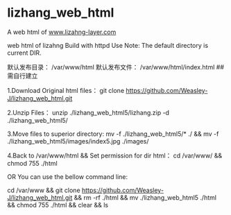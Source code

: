 # lizhang_web_html
A web html of www.lizahng-layer.com

web html of lizahng Build with httpd Use Note: The default directory is current DIR. 

默认发布目录： /var/www/html
默认发布文件： /var/www/html/index.html ##需自行建立

1.Download Original html files： git clone https://github.com/Weasley-J/lizhang_web_html.git

2.Unzip Files： unzip ./lizhang_web_html5/lizhang.zip -d ./lizhang_web_html5/

3.Move files to superior directory: mv -f ./lizhang_web_html5/* ./ && mv -f ./lizhang_web_html5/images/index5.jpg ./images/

4.Back to /var/www/html && Set permission for dir html： cd /var/www/ && chmod 755 ./html

OR You can use the bellow command line:

cd /var/www && git clone https://github.com/Weasley-J/lizhang_web_html.git && rm -rf ./html && mv ./lizhang_web_html5 ./html && chmod 755 ./html && clear && ls
